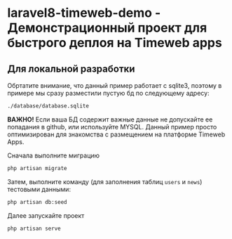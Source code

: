 # laravel8-timeweb-demo - Демонстрационный проект для быстрого деплоя на Timeweb apps 

## Для локальной разработки

Обртатите внимание, что данный пример работает с sqlite3, поэтому в примере мы сразу разместили пустую бд по следующему адресу:
```bash
./database/database.sqlite
```

__ВАЖНО!__ Если ваша БД содержит важные данные не допускайте ее попадания в github, или используйте MYSQL. Данный пример просто оптимизирован для знакомства с размещением на платформе Timeweb Apps.

Сначала выполните миграцию
```bash
php artisan migrate
```

Затем, выполните команду (для заполнения таблиц `users` и `news`) тестовыми данными:
```bash
php artisan db:seed
```

Далее запускайте проект
```bash
php artisan serve
```